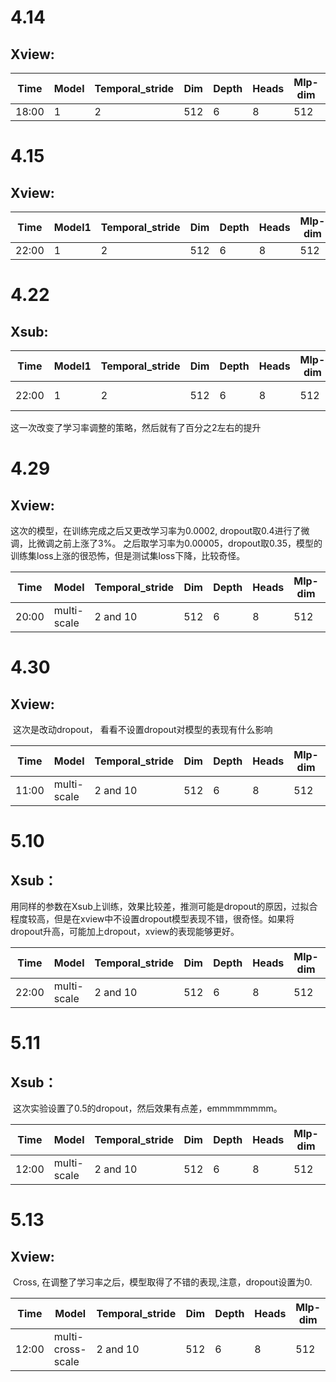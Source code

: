# 4.14

## Xview:

| Time  | Model | Temporal_stride | Dim  | Depth | Heads | Mlp-dim | Dropout | optimizer | base_lr | weight_decay | train_batchsize | test_batchsize | epoch | Top-1  | Top-5  |      |
| ----- | ----- | --------------- | ---- | ----- | ----- | ------- | ------- | --------- | ------- | ------------ | --------------- | -------------- | :---- | ------ | ------ | ---- |
| 18:00 | 1     | 2               | 512  | 6     | 8     | 512     | 0.5     | Adam      | 0.0012  | 0.0001       | 128             | 128            | 80    | 78.57% | 95.94% |      |



# 4.15

## Xview:

| Time  | Model1 | Temporal_stride | Dim  | Depth | Heads | Mlp-dim | Dropout | optimizer | base_lr | weight_decay | train_batchsize | test_batchsize | epoch | Top-1  | Top-5  |
| ----- | ------ | --------------- | ---- | ----- | ----- | ------- | ------- | --------- | ------- | ------------ | --------------- | -------------- | ----- | ------ | ------ |
| 22:00 | 1      | 2               | 512  | 6     | 8     | 512     | 0.5     | Adam      | 0.0012  | 0.0001       | 128             | 128            | 300   | 80.35% | 96.06% |





# 4.22

## Xsub:

| Time  | Model1 | Temporal_stride | Dim  | Depth | Heads | Mlp-dim | Dropout | optimizer | base_lr | weight_decay | lr_scheduler  | T_max | train_batchsize | test_batchsize | epoch | Top-1  | Top-5  |
| ----- | ------ | --------------- | ---- | ----- | ----- | ------- | ------- | --------- | ------- | ------------ | ------------- | ----- | --------------- | -------------- | ----- | ------ | ------ |
| 22:00 | 1      | 2               | 512  | 6     | 8     | 512     | 0.5     | Adam      | 0.0012  | 0.0001       | Cosine linear | 50    | 128             | 128            | 150   | 82.38% | 96.51% |

这一次改变了学习率调整的策略，然后就有了百分之2左右的提升



# 4.29
## Xview:
   这次的模型，在训练完成之后又更改学习率为0.0002, dropout取0.4进行了微调，比微调之前上涨了3%。
   之后取学习率为0.00005，dropout取0.35，模型的训练集loss上涨的很恐怖，但是测试集loss下降，比较奇怪。

| Time  | Model | Temporal_stride | Dim  | Depth | Heads | Mlp-dim | Dropout | optimizer | base_lr | weight_decay | lr_scheduler | T_max | train_batchsize | test_batchsize | epoch | Top-1  | Top-5  |      |
| ----- | ----- | --------------- | ---- | ----- | ----- | ------- | ------- | --------- | ------- | ------------ | --------------- | -------------- | :---- | ------ | ------ | ---- | :--- | ---- |
| 20:00 | multi-scale     | 2 and 10               | 512  | 6     | 8     | 512     | 0.5     | Adam      | 0.0012  | 0.0001       | Cosine linear | 50     | 128             | 128            | 150   | 81.01% | 95.83% |      |



# 4.30

## Xview:

​	这次是改动dropout， 看看不设置dropout对模型的表现有什么影响

| Time  | Model       | Temporal_stride | Dim  | Depth | Heads | Mlp-dim | Dropout | optimizer | base_lr | weight_decay | train_batchsize | test_batchsize | epoch | Top-1  | Top-5  |      |
| ----- | ----------- | --------------- | ---- | ----- | ----- | ------- | ------- | --------- | ------- | ------------ | --------------- | -------------- | ----- | ------ | ------ | ---- |
| 11:00 | multi-scale | 2 and 10        | 512  | 6     | 8     | 512     | 0.0     | Adam      | 0.0015  | 0.0001       | 128             | 128            | 150   | 84.58% | 96.68% |      |





# 5.10

## Xsub：

用同样的参数在Xsub上训练，效果比较差，推测可能是dropout的原因，过拟合程度较高，但是在xview中不设置dropout模型表现不错，很奇怪。如果将dropout升高，可能加上dropout，xview的表现能够更好。

| Time  | Model       | Temporal_stride | Dim  | Depth | Heads | Mlp-dim | Dropout | optimizer | base_lr | weight_decay | train_batchsize | test_batchsize | epoch | Top-1  | Top-5  |      |
| ----- | ----------- | --------------- | ---- | ----- | ----- | ------- | ------- | --------- | ------- | ------------ | --------------- | -------------- | ----- | ------ | ------ | ---- |
| 22:00 | multi-scale | 2 and 10        | 512  | 6     | 8     | 512     | 0.0     | Adam      | 0.0015  | 0.0001       | 128             | 128            | 150   | 71.68% | 91.03% |      |





# 5.11



## Xsub：

​	这次实验设置了0.5的dropout，然后效果有点差，emmmmmmmm。

| Time  | Model       | Temporal_stride | Dim  | Depth | Heads | Mlp-dim | Dropout | optimizer | base_lr | weight_decay | train_batchsize | test_batchsize | epoch | Top-1  | Top-5  |      |
| ----- | ----------- | --------------- | ---- | ----- | ----- | ------- | ------- | --------- | ------- | ------------ | --------------- | -------------- | ----- | ------ | ------ | ---- |
| 12:00 | multi-scale | 2 and 10        | 512  | 6     | 8     | 512     | 0.5     | Adam      | 0.0015  | 0.0001       | 128             | 128            | 150   | 67.68% | 89.03% |      |





# 5.13

## Xview:

​	Cross, 在调整了学习率之后，模型取得了不错的表现,注意，dropout设置为0.	

| Time  | Model             | Temporal_stride | Dim  | Depth | Heads | Mlp-dim | Dropout | optimizer | base_lr | weight_decay | train_batchsize | test_batchsize | epoch | Top-1  | Top-5  |      |
| ----- | ----------------- | --------------- | ---- | ----- | ----- | ------- | ------- | --------- | ------- | ------------ | --------------- | -------------- | ----- | ------ | ------ | ---- |
| 12:00 | multi-cross-scale | 2 and 10        | 512  | 6     | 8     | 512     | 0.      | Adam      | 0.0005  | 0.0001       | 128             | 128            | 150   | 87.76% | 97.28% |      |



